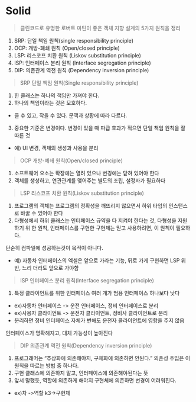 Solid
=============

>클린코드로 유명한 로버트 마틴이 좋은 객체 지향 설계의 5가지 원칙을 정리

1. SRP: 단일 책임 원칙(single responsibility principle)
2. OCP: 개방-폐쇄 원칙 (Open/closed principle)
3. LSP: 리스코프 치환 원칙 (Liskov substitution principle)
4. ISP: 인터페이스 분리 원칙 (Interface segregation principle)
5. DIP: 의존관계 역전 원칙 (Dependency inversion principle)


>SRP 단일 책임 원칙(Single responsibility principle)

1. 한 클래스는 하나의 책임만 가져야 한다.
2. 하나의 책임이라는 것은 모호하다. 

- 클 수 있고, 작을 수 있다. 
  문맥과 상황에 따라 다르다.
3. 중요한 기준은 변경이다. 변경이 있을 때 파급 효과가 적으면 단일 책임 원칙을 잘 따른 것

- 예) UI 변경, 객체의 생성과 사용을 분리


>OCP 개방-폐쇄 원칙(Open/closed principle)

1. 소프트웨어 요소는 확장에는 열려 있으나 변경에는 닫혀 있어야 한다
2. 객체를 생성하고, 연관관계를 맺어주는 별도의 조립, 설정자가 필요하다


>LSP 리스코프 치환 원칙(Liskov substitution principle)

1. 프로그램의 객체는 프로그램의 정확성을 깨뜨리지 않으면서 하위 타입의 인스턴스로 바꿀
수 있어야 한다
2. 다형성에서 하위 클래스는 인터페이스 규약을 다 지켜야 한다는 것, 다형성을 지원하기 위
한 원칙, 인터페이스를 구현한 구현체는 믿고 사용하려면, 이 원칙이 필요하다.

단순히 컴파일에 성공하는것이 목적이 아니다.

- 예) 자동차 인터페이스의 엑셀은 앞으로 가라는 기능, 뒤로 가게 구현하면 LSP 위반, 느리
더라도 앞으로 가야함


>ISP 인터페이스 분리 원칙(Interface segregation principle)

1. 특정 클라이언트를 위한 인터페이스 여러 개가 범용 인터페이스 하나보다 낫다

- ex)자동차 인터페이스 -> 운전 인터페이스, 정비 인터페이스로 분리
- ex)사용자 클라이언트 -> 운전자 클라이언트, 정비사 클라이언트로 분리
- 분리하면 정비 인터페이스 자체가 변해도 운전자 클라이언트에 영향을 주지 않음

인터페이스가 명확해지고, 대체 가능성이 높아진다


>DIP 의존관계 역전 원칙(Dependency inversion principle)

1. 프로그래머는 “추상화에 의존해야지, 구체화에 의존하면 안된다.” 
의존성 주입은 이 원칙을 따르는 방법 중 하나다.
2. 구현 클래스에 의존하지 말고, 인터페이스에 의존해야된다는 뜻
3. 앞서 말했듯, 역할에 의존하게 해야지 구현체에 의존하면 변경이 어려워진다.
- ex)차 ->역할 k3->구현체 

